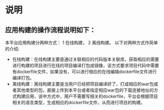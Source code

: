 # <span id="1">说明</span>

## 应用构建的操作流程说明如下：

本平台应用构建分两种方式：
1 在线构建，
2 离线构建。
以下对两种方式作简单的介绍:
- 在线构建：在线构建主要是通过关联相应的代码版本关联库，获取相应的需要进行构建的项目进行在线的项目编译打包成镜像，该方式要求项目代码中需要有dockerfile文件，如果没有，可以进行相应的在线编辑dockerfile文件进行编译打包。
- 离线构建：离线构建主要是当用户已经把项目编译好了，打成相应的war包或者其他类型的包，直接上传到本平台或者指定相应war包的下载连接地址的方式构建应用，该中方式中，用户不需要写相关的dockerfile，平台会根据项目相关的语言类型，生成相应的dockerfile文件，从而进行项目的构建。